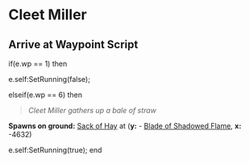 # Cleet Miller
## Arrive at Waypoint Script

if(e.wp == 1) then


e.self:SetRunning(false);

elseif(e.wp == 6) then


>*Cleet Miller gathers up a bale of straw*


**Spawns on ground:**  [Sack of Hay](/item/13990) at (**y:** - [Blade of Shadowed Flame](/item/3583), **x:** -4632)


e.self:SetRunning(true);
end


